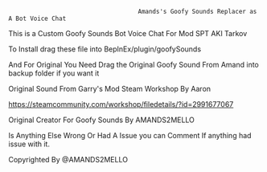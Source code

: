                                         Amands's Goofy Sounds Replacer as A Bot Voice Chat

This is a Custom Goofy Sounds Bot Voice Chat For Mod SPT AKI Tarkov

To Install drag these file into BepInEx/plugin/goofySounds

And For Original You Need Drag the Original Goofy Sound From Amand into backup folder if you want it

Original Sound From Garry's Mod Steam Workshop By Aaron

https://steamcommunity.com/workshop/filedetails/?id=2991677067

Original Creator For Goofy Sounds By AMANDS2MELLO

Is Anything Else Wrong Or Had A Issue you can Comment If anything had issue with it.

Copyrighted By @AMANDS2MELLO
